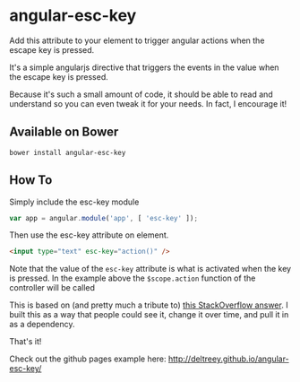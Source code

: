 angular-esc-key
=====

Add this attribute to your element to trigger angular actions when the escape key is pressed.

It's a simple angularjs directive that triggers the events in the value when the escape key is pressed.

Because it's such a small amount of code, it should be able to read and understand so you can even tweak it for your needs.  In fact, I encourage it!

Available on Bower
-----

`bower install angular-esc-key`

How To
-----
Simply include the esc-key module

```javascript
var app = angular.module('app', [ 'esc-key' ]);
```

Then use the esc-key attribute on element.

```html
<input type="text" esc-key="action()" />
```

Note that the value of the `esc-key` attribute is what is activated when the key is pressed.  In the example above the `$scope.action` function of the controller will be called

This is based on (and pretty much a tribute to) [this StackOverflow answer](http://stackoverflow.com/a/27044244/1178921).  I built this as a way that people could see it, change it over time, and pull it in as a dependency.

That's it!

Check out the github pages example here: http://deltreey.github.io/angular-esc-key/
